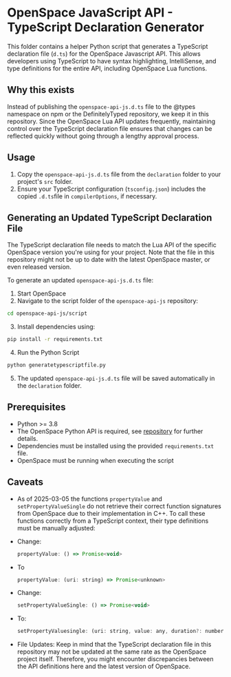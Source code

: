 # OpenSpace JavaScript API - TypeScript Declaration Generator

This folder contains a helper Python script that generates a TypeScript declaration file (`d.ts`) for the OpenSpace Javascript API. This allows developers using TypeScript to have syntax highlighting, IntelliSense, and type definitions for the entire API, including OpenSpace Lua functions.

## Why this exists

Instead of publishing the `openspace-api-js.d.ts` file to the @types namespace on npm or the DefinitelyTyped repository, we keep it in this repository. Since the OpenSpace Lua API updates frequently, maintaining control over the TypeScript declaration file ensures that changes can be reflected quickly without going through a lengthy approval process.

## Usage

1.  Copy the `openspace-api-js.d.ts` file from the `declaration` folder to your project's `src` folder.
2.  Ensure your TypeScript configuration (`tsconfig.json`) includes the copied `.d.ts`file in `compilerOptions`, if necessary.

## Generating an Updated TypeScript Declaration File

The TypeScript declaration file needs to match the Lua API of the specific OpenSpace version you're using for your project. Note that the file in this repository might not be up to date with the latest OpenSpace master, or even released version.

To generate an updated `openspace-api-js.d.ts` file:

1. Start OpenSpace
2. Navigate to the script folder of the `openspace-api-js` repository:

```sh
cd openspace-api-js/script
```

3. Install dependencies using:

```sh
pip install -r requirements.txt
```

4. Run the Python Script

```sh
python generatetypescriptfile.py
```

5. The updated `openspace-api-js.d.ts` file will be saved automatically in the `declaration` folder.

## Prerequisites

- Python >= 3.8
- The OpenSpace Python API is required, see [repository](https://github.com/OpenSpace/openspace-api-python) for further details.
- Dependencies must be installed using the provided `requirements.txt` file.
- OpenSpace must be running when executing the script

## Caveats

- As of 2025-03-05 the functions `propertyValue` and `setPropertyValueSingle` do not retrieve their correct function signatures from OpenSpace due to their implementation in C++. To call these functions correctly from a TypeScript context, their type definitions must be manually adjusted:
- Change:

  ```javascript
  propertyValue: () => Promise<void>
  ```

- To

  ```javascript
  propertyValue: (uri: string) => Promise<unknown>
  ```

- Change:

  ```javascript
  setPropertyValueSingle: () => Promise<void>
  ```

- To:

  ```javascript
  setPropertyValuesingle: (uri: string, value: any, duration?: number, easingFunction?: string, script?: string) => Promise<void>
  ```

- File Updates: Keep in mind that the TypeScript declaration file in this repository may not be updated at the same rate as the OpenSpace project itself. Therefore, you might encounter discrepancies between the API definitions here and the latest version of OpenSpace.

